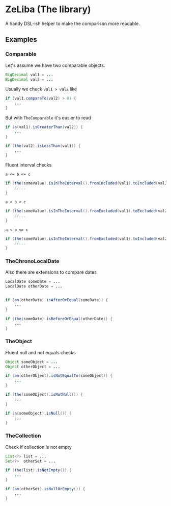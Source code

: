 # ZeLiba (The library)

A handy DSL-ish helper to make the comparison more readable.

## Examples

### Comparable<T>

Let's assume we have two comparable objects.
```java
BigDecimal val1 = ...
BigDecimal val2 = ...
```

Usually we check `val1 > val2` like

```java
if (val1.compareTo(val2) > 0) {
    ...
}
```

But with `TheComparable` it's easier to read

```java
if (a(val1).isGreaterThan(val2)) {
    ...
}

if (the(val2).isLessThan(val1)) {
    ...
}
```


Fluent interval checks 

`a <= b <= c`

```java
if (the(someValue).isInTheInterval().fromIncluded(val1).toIncluded(val2)) {
    //...
}
```

`a < b < c`

```java
if (the(someValue).isInTheInterval().fromExcluded(val1).toExcluded(val2)) {
    //...
}
```


`a < b <= c`

```java
if (the(someValue).isInTheInterval().fromExcluded(val1).toIncluded(val2)) {
    //...
}
```

### TheChronoLocalDate<T>

Also there are extensions to compare dates

```java
LocalDate someDate = ...
LocalDate otherDate = ...


if (an(otherDate).isAfterOrEqual(someDate)) {
    ...
}

if (the(someDate).isBeforeOrEqual(otherDate)) {
    ...
}
```

### TheObject

Fluent null and not equals checks

```java
Object someObject = ...
Object otherObject = ...

if (an(otherObject).isNotEqualTo(someObject)) {
    ...
}

if (the(someObject).isNotNull()) {
    ...
}

if (a(someObject).isNull()) {
    ...
}
```


### TheCollection

Check if collection is not empty

```java
List<?> list = ...
Set<?>  otherSet = ...

if (the(list).isNotEmpty()) {
    ...
}

if (an(otherSet).isNullOrEmpty()) {
    ...
}
```

